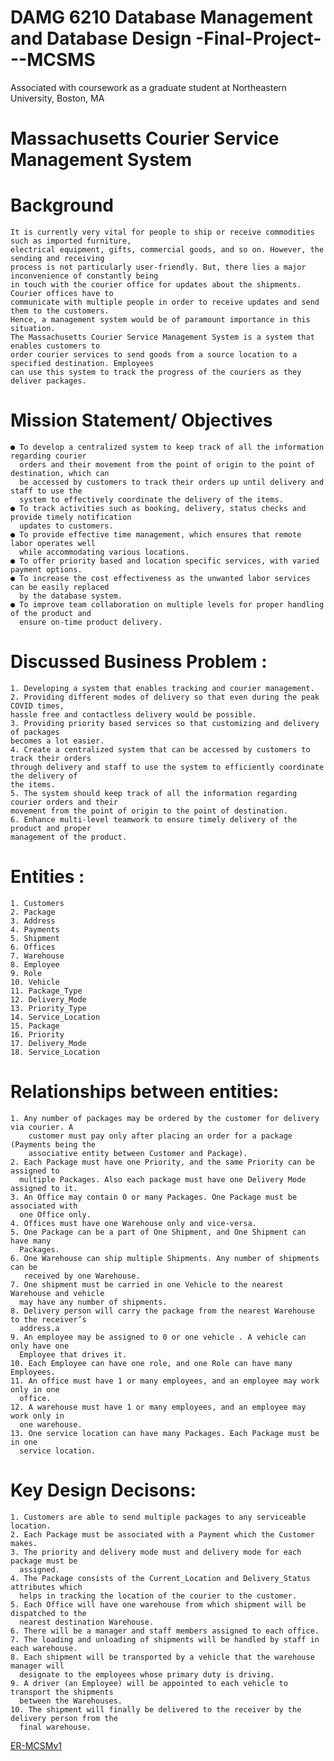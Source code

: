 # DAMG 6210 Database Management and Database Design -Final-Project---MCSMS
Associated with coursework as a graduate student at Northeastern University, Boston, MA

# Massachusetts Courier Service Management System

# Background
    It is currently very vital for people to ship or receive commodities such as imported furniture,
    electrical equipment, gifts, commercial goods, and so on. However, the sending and receiving
    process is not particularly user-friendly. But, there lies a major inconvenience of constantly being
    in touch with the courier office for updates about the shipments. Courier offices have to
    communicate with multiple people in order to receive updates and send them to the customers.
    Hence, a management system would be of paramount importance in this situation.
    The Massachusetts Courier Service Management System is a system that enables customers to
    order courier services to send goods from a source location to a specified destination. Employees
    can use this system to track the progress of the couriers as they deliver packages.
    
# Mission Statement/ Objectives
    ● To develop a centralized system to keep track of all the information regarding courier
      orders and their movement from the point of origin to the point of destination, which can
      be accessed by customers to track their orders up until delivery and staff to use the
      system to effectively coordinate the delivery of the items.
    ● To track activities such as booking, delivery, status checks and provide timely notification
      updates to customers.
    ● To provide effective time management, which ensures that remote labor operates well
      while accommodating various locations.
    ● To offer priority based and location specific services, with varied payment options.
    ● To increase the cost effectiveness as the unwanted labor services can be easily replaced
      by the database system.
    ● To improve team collaboration on multiple levels for proper handling of the product and
      ensure on-time product delivery.
      
# Discussed Business Problem :
    1. Developing a system that enables tracking and courier management.
    2. Providing different modes of delivery so that even during the peak COVID times,
    hassle free and contactless delivery would be possible.
    3. Providing priority based services so that customizing and delivery of packages
    becomes a lot easier.
    4. Create a centralized system that can be accessed by customers to track their orders
    through delivery and staff to use the system to efficiently coordinate the delivery of
    the items.
    5. The system should keep track of all the information regarding courier orders and their
    movement from the point of origin to the point of destination.
    6. Enhance multi-level teamwork to ensure timely delivery of the product and proper
    management of the product.
# Entities :
    1. Customers
    2. Package
    3. Address
    4. Payments
    5. Shipment
    6. Offices
    7. Warehouse
    8. Employee
    9. Role
    10. Vehicle
    11. Package_Type
    12. Delivery_Mode
    13. Priority_Type
    14. Service_Location
    15. Package
    16. Priority
    17. Delivery_Mode
    18. Service_Location
# Relationships between entities:
    1. Any number of packages may be ordered by the customer for delivery via courier. A
        customer must pay only after placing an order for a package (Payments being the
        associative entity between Customer and Package).
    2. Each Package must have one Priority, and the same Priority can be assigned to
      multiple Packages. Also each package must have one Delivery Mode assigned to it.
    3. An Office may contain 0 or many Packages. One Package must be associated with
      one Office only.
    4. Offices must have one Warehouse only and vice-versa.
    5. One Package can be a part of One Shipment, and One Shipment can have many
      Packages.
    6. One Warehouse can ship multiple Shipments. Any number of shipments can be
       received by one Warehouse.
    7. One shipment must be carried in one Vehicle to the nearest Warehouse and vehicle
      may have any number of shipments.
    8. Delivery person will carry the package from the nearest Warehouse to the receiver’s
      address.a
    9. An employee may be assigned to 0 or one vehicle . A vehicle can only have one
      Employee that drives it.
    10. Each Employee can have one role, and one Role can have many Employees.
    11. An office must have 1 or many employees, and an employee may work only in one
      office.
    12. A warehouse must have 1 or many employees, and an employee may work only in
      one warehouse.
    13. One service location can have many Packages. Each Package must be in one
      service location.
# Key Design Decisons:
    1. Customers are able to send multiple packages to any serviceable location.
    2. Each Package must be associated with a Payment which the Customer makes.
    3. The priority and delivery mode must and delivery mode for each package must be
      assigned.
    4. The Package consists of the Current_Location and Delivery_Status attributes which
      helps in tracking the location of the courier to the customer.
    5. Each Office will have one warehouse from which shipment will be dispatched to the
      nearest destination Warehouse.
    6. There will be a manager and staff members assigned to each office.
    7. The loading and unloading of shipments will be handled by staff in each warehouse.
    8. Each shipment will be transported by a vehicle that the warehouse manager will
      designate to the employees whose primary duty is driving.
    9. A driver (an Employee) will be appointed to each vehicle to transport the shipments
      between the Warehouses.
    10. The shipment will finally be delivered to the receiver by the delivery person from the
      final warehouse.
      
 [ER-MCSMv1](https://user-images.githubusercontent.com/114704336/213800233-5f7fdfe5-0172-4401-b2c8-42e5053eb28d.png)
